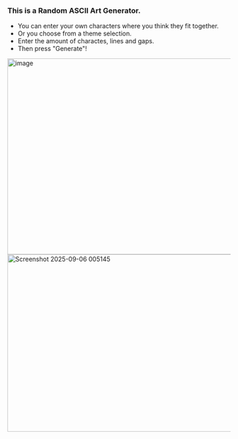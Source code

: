 ### This is a Random ASCII Art Generator.<br>
<ul>
<li>You can enter your own characters where you think they fit together.</li>
<li>Or you choose from a theme selection.</li>
<li>Enter the amount of charactes, lines and gaps.</li>
<li>Then press "Generate"!</li>
</ul>

<img width="936" height="442" alt="image" src="https://github.com/user-attachments/assets/fa1e944e-0a55-4952-a93e-a2606e1259fb" />
<img width="934" height="400" alt="Screenshot 2025-09-06 005145" src="https://github.com/user-attachments/assets/8432e42f-90fb-4837-8178-a65b9086c408" />

